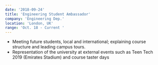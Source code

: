 ```yaml
---
date: '2018-09-24'
title: 'Engineering Student Ambassador'
company: 'Engineering Dep.'
location: 'London, UK'
range: 'Oct. 18 - Current '
---
```


- Meeting future students, local and international; explaining course structure and leading campus tours.
- Representation of the university at external events such as Teen Tech 2019 (Emirates Stadium) and course taster days